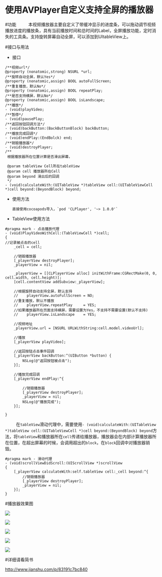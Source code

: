 # 使用AVPlayer自定义支持全屏的播放器

#功能
    本视频播放器主要自定义了带缓冲显示的进度条，可以拖动调节视频播放进度的播放条，具有当前播放时间和总时间的Label，全屏播放功能，定时消失的工具条。支持旋转屏幕自动全屏，可以添加到UItableView上。

#接口与用法
+ 接口

```
/**视频url*/
@property (nonatomic,strong) NSURL *url;
/**旋转自动全屏，默认Yes*/
@property (nonatomic,assign) BOOL autoFullScreen;
/**重复播放，默认No*/
@property (nonatomic,assign) BOOL repeatPlay;
/**是否支持横屏，默认No*/
@property (nonatomic,assign) BOOL isLandscape;
/**播放*/
- (void)playVideo;
/**暂停*/
- (void)pausePlay;
/**返回按钮回调方法*/
- (void)backButton:(BackButtonBlock) backButton;
/**播放完成回调*/
- (void)endPlay:(EndBolck) end;
/**销毁播放器*/
- (void)destroyPlayer;
/**
 根据播放器所在位置计算是否滑出屏幕，

 @param tableView Cell所在tableView
 @param cell 播放器所在Cell
 @param beyond 滑出后的回调
 */
- (void)calculateWith:(UITableView *)tableView cell:(UITableViewCell *)cell beyond:(BeyondBlock) beyond;

```

+ 使用方法

      直接使用cocoapods导入，`pod 'CLPlayer', '~> 1.0.0'`

+ TableView使用方法

```
#pragma mark - 点击播放代理
- (void)PlayVideoWithCell:(TableViewCell *)cell;
{
//记录被点击的cell
    _cell = cell;
    
    //销毁播放器
    [_playerView destroyPlayer];
    _playerView = nil;
    
    _playerView = [[CLPlayerView alloc] initWithFrame:CGRectMake(0, 0, cell.width, cell.height)];
    [cell.contentView addSubview:_playerView];
    
    //根据旋转自动支持全屏，默认支持
    //    playerView.autoFullScreen = NO;
    //重复播放，默认不播放
    //    playerView.repeatPlay     = YES;
    //如果播放器所在页面支持横屏，需要设置为Yes，不支持不需要设置(默认不支持)
    //    playerView.isLandscape    = YES;
    
    //视频地址
    _playerView.url = [NSURL URLWithString:cell.model.videoUrl];
    
    //播放
    [_playerView playVideo];
    
    //返回按钮点击事件回调
    [_playerView backButton:^(UIButton *button) {
        NSLog(@"返回按钮被点击");
    }];
    
    //播放完成回调
    [_playerView endPlay:^{
        
        //销毁播放器
        [_playerView destroyPlayer];
        _playerView = nil;
        NSLog(@"播放完成");
    }];
 
}

```
    在`tableView`滑动代理中，需要使用`- (void)calculateWith:(UITableView *)tableView cell:(UITableViewCell *)cell beyond:(BeyondBlock) beyond`方法，将`tableView`和播放器所在`cell`传递给播放器，播放器会在内部计算播放器所在位置，在超出屏幕的时候，会调用超出的`block`，在`block`回调中对播放器销毁。

```
#pragma mark - 滑动代理
- (void)scrollViewDidScroll:(UIScrollView *)scrollView
{
    [_playerView calculateWith:self.tableView cell:_cell beyond:^{
        //销毁播放器
        [_playerView destroyPlayer];
        _playerView = nil;
    }];
}
```
#播放器效果图


![](https://github.com/JmoVxia/CLPlayer/blob/master/CLPlayerDemo/%E6%92%AD%E6%94%BE%E5%99%A8%E7%9C%9F%E6%9C%BA%E6%95%88%E6%9E%9C%E5%9B%BE.gif)

![](https://github.com/JmoVxia/CLPlayer/blob/master/CLPlayerDemo/%E6%92%AD%E6%94%BE%E5%99%A8%E6%A8%A1%E6%8B%9F%E5%99%A8%E6%95%88%E6%9E%9C%E5%9B%BE1.gif)

![](https://github.com/JmoVxia/CLPlayer/blob/master/CLPlayerDemo/%E6%92%AD%E6%94%BE%E5%99%A8%E6%A8%A1%E6%8B%9F%E5%99%A8%E6%95%88%E6%9E%9C%E5%9B%BE2.gif)

![](https://github.com/JmoVxia/CLPlayer/blob/master/CLPlayerDemo/%E6%92%AD%E6%94%BE%E5%99%A8%E6%A8%A1%E6%8B%9F%E5%99%A8%E6%95%88%E6%9E%9C%E5%9B%BE3.gif)

![](https://github.com/JmoVxia/CLPlayer/blob/master/CLPlayerDemo/%E6%92%AD%E6%94%BE%E5%99%A8%E6%A8%A1%E6%8B%9F%E5%99%A8%E6%95%88%E6%9E%9C%E5%9B%BE4.gif)



#详细请看简书

http://www.jianshu.com/p/83191c7bc840
